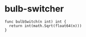 
  # bulb-switcher

  ```golang
  func bulbSwitch(n int) int {
    return int(math.Sqrt(float64(n)))
}
  ```
  